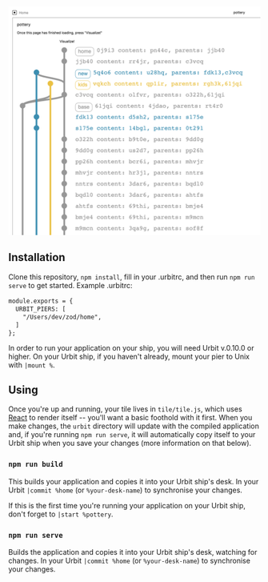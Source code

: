 ![screenshot](./screenshot.png)

## Installation

Clone this repository, `npm install`, fill in your .urbitrc, and then run `npm run serve` to get started.  Example .urbitrc:

```
module.exports = {
  URBIT_PIERS: [
    "/Users/dev/zod/home",
  ]
};
```

In order to run your application on your ship, you will need Urbit v.0.10.0 or higher. On your Urbit ship, if you haven't already, mount your pier to Unix with `|mount %`.

## Using

Once you're up and running, your tile lives in `tile/tile.js`, which uses [React](https://reactjs.org) to render itself -- you'll want a basic foothold with it first. When you make changes, the `urbit` directory will update with the compiled application and, if you're running `npm run serve`, it will automatically copy itself to your Urbit ship when you save your changes (more information on that below).

### `npm run build`

This builds your application and copies it into your Urbit ship's desk. In your Urbit `|commit %home` (or `%your-desk-name`) to synchronise your changes.

If this is the first time you're running your application on your Urbit ship, don't forget to `|start %pottery`.

### `npm run serve`

Builds the application and copies it into your Urbit ship's desk, watching for changes. In your Urbit `|commit %home` (or `%your-desk-name`) to synchronise your changes.
